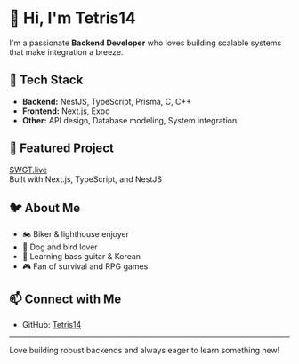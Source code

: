 # 👋 Hi, I'm Tetris14

I'm a passionate **Backend Developer** who loves building scalable systems that make integration a breeze.

## 🚀 Tech Stack
- **Backend:** NestJS, TypeScript, Prisma, C, C++
- **Frontend:** Next.js, Expo
- **Other:** API design, Database modeling, System integration

## 🌟 Featured Project
[SWGT.live](https://swgm.live/login)  
Built with Next.js, TypeScript, and NestJS

## 🐦 About Me
- 🏍️ Biker & lighthouse enjoyer
- 🐶 Dog and bird lover
- 🎸 Learning bass guitar & Korean
- 🎮 Fan of survival and RPG games

## 📫 Connect with Me
- GitHub: [Tetris14](https://github.com/Tetris14)

---

Love building robust backends and always eager to learn something new!

